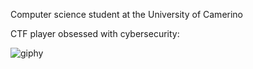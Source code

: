 Computer science student at the University of Camerino

CTF player obsessed with cybersecurity:

![giphy](https://github.com/P-Michele/P-Michele/assets/112398609/9ee29d9d-b1aa-4ab1-8f8b-f380d313ecf2)




